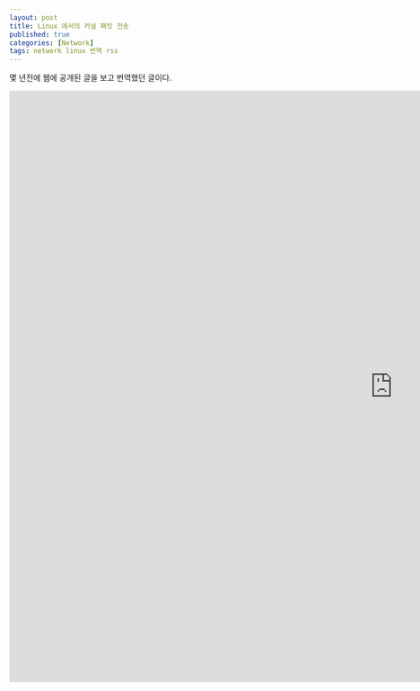```yaml
---
layout: post
title: Linux 에서의 커널 패킷 전송
published: true
categories: [Network]
tags: network linux 번역 rss
---
```

몇 년전에 웹에 공개된 글을 보고 번역했던 글이다.  
<iframe src="https://docs.google.com/presentation/d/e/2PACX-1vQMrcFk032DC4Ev9D705QAcyaA0s4Adl-iqfK4WMVsngNZQc1mzL_RHz7fjuSfPF3gmtyu-G-NV-B-a/embed?start=false&loop=false&delayms=3000" frameborder="0" width="1365" height="1053" allowfullscreen="true" mozallowfullscreen="true" webkitallowfullscreen="true"></iframe>  
  

